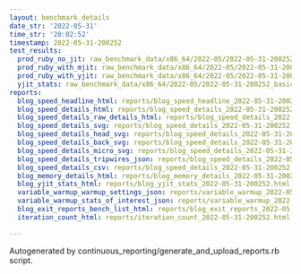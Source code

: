 ```yaml
---
layout: benchmark_details
date_str: '2022-05-31'
time_str: '20:02:52'
timestamp: 2022-05-31-200252
test_results:
  prod_ruby_no_jit: raw_benchmark_data/x86_64/2022-05/2022-05-31-200252_basic_benchmark_prod_ruby_no_jit.json
  prod_ruby_with_mjit: raw_benchmark_data/x86_64/2022-05/2022-05-31-200252_basic_benchmark_prod_ruby_with_mjit.json
  prod_ruby_with_yjit: raw_benchmark_data/x86_64/2022-05/2022-05-31-200252_basic_benchmark_prod_ruby_with_yjit.json
  yjit_stats: raw_benchmark_data/x86_64/2022-05/2022-05-31-200252_basic_benchmark_yjit_stats.json
reports:
  blog_speed_headline_html: reports/blog_speed_headline_2022-05-31-200252.html
  blog_speed_details_html: reports/blog_speed_details_2022-05-31-200252.html
  blog_speed_details_raw_details_html: reports/blog_speed_details_2022-05-31-200252.raw_details.html
  blog_speed_details_svg: reports/blog_speed_details_2022-05-31-200252.svg
  blog_speed_details_head_svg: reports/blog_speed_details_2022-05-31-200252.head.svg
  blog_speed_details_back_svg: reports/blog_speed_details_2022-05-31-200252.back.svg
  blog_speed_details_micro_svg: reports/blog_speed_details_2022-05-31-200252.micro.svg
  blog_speed_details_tripwires_json: reports/blog_speed_details_2022-05-31-200252.tripwires.json
  blog_speed_details_csv: reports/blog_speed_details_2022-05-31-200252.csv
  blog_memory_details_html: reports/blog_memory_details_2022-05-31-200252.html
  blog_yjit_stats_html: reports/blog_yjit_stats_2022-05-31-200252.html
  variable_warmup_warmup_settings_json: reports/variable_warmup_2022-05-31-200252.warmup_settings.json
  variable_warmup_stats_of_interest_json: reports/variable_warmup_2022-05-31-200252.stats_of_interest.json
  blog_exit_reports_bench_list_html: reports/blog_exit_reports_2022-05-31-200252.bench_list.html
  iteration_count_html: reports/iteration_count_2022-05-31-200252.html

---
```

Autogenerated by continuous_reporting/generate_and_upload_reports.rb script.
